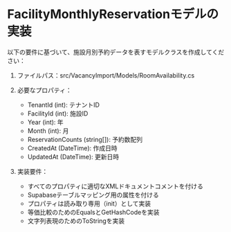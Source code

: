 # FacilityMonthlyReservationモデルの実装

以下の要件に基づいて、施設月別予約データを表すモデルクラスを作成してください：

1. ファイルパス：src/VacancyImport/Models/RoomAvailability.cs

2. 必要なプロパティ：
   - TenantId (int): テナントID
   - FacilityId (int): 施設ID
   - Year (int): 年
   - Month (int): 月
   - ReservationCounts (string[]): 予約数配列
   - CreatedAt (DateTime): 作成日時
   - UpdatedAt (DateTime): 更新日時

3. 実装要件：
   - すべてのプロパティに適切なXMLドキュメントコメントを付ける
   - Supabaseテーブルマッピング用の属性を付ける
   - プロパティは読み取り専用（init）として実装
   - 等価比較のためのEqualsとGetHashCodeを実装
   - 文字列表現のためのToStringを実装 